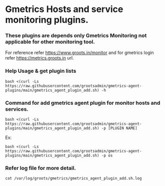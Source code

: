 # Gmetrics Hosts and service monitoring plugins.

### These plugins are depends only Gmetrics Monitoring not applicable for other monitoring tool.
For reference refer https://www.groots.in/monitor and for gmetrics login refer https://metrics.groots.in url.

### Help Usage & get plugin lists

```bash <(curl -Ls https://raw.githubusercontent.com/grootsadmin/gmetrics-agent-plugins/main/gmetrics_agent_plugin_add.sh) -h```

### Command for add gmetrics agent plugin for monitor hosts and services.

```bash <(curl -Ls https://raw.githubusercontent.com/grootsadmin/gmetrics-agent-plugins/main/gmetrics_agent_plugin_add.sh) -p [PLUGIN NAME]```

Ex:

```bash <(curl -Ls https://raw.githubusercontent.com/grootsadmin/gmetrics-agent-plugins/main/gmetrics_agent_plugin_add.sh) -p os```

### Refer log file for more detail.

```cat /var/log/groots/gmetrics/gmetrics_agent_plugin_add.sh.log ```
